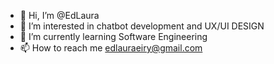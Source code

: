 - 👋 Hi, I’m @EdLaura
- 👀 I’m interested in chatbot development and UX/UI DESIGN
- 🌱 I’m currently learning Software Engineering
- 📫 How to reach me edlauraeiry@gmail.com

<!---
EdLaura088/EdLaura088 is a ✨ special ✨ repository because its `README.md` (this file) appears on your GitHub profile.
You can click the Preview link to take a look at your changes.
--->
